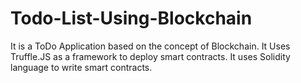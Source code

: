 # Todo-List-Using-Blockchain
It is a ToDo Application based on the concept of Blockchain.
It Uses Truffle.JS as a framework to deploy smart contracts.
It uses Solidity language to write smart contracts.
